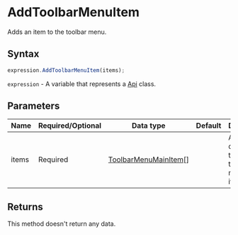 # AddToolbarMenuItem

Adds an item to the toolbar menu.

## Syntax

```javascript
expression.AddToolbarMenuItem(items);
```

`expression` - A variable that represents a [Api](../Api.md) class.

## Parameters

| **Name** | **Required/Optional** | **Data type** | **Default** | **Description** |
| ------------- | ------------- | ------------- | ------------- | ------------- |
| items | Required | [ToolbarMenuMainItem](../../Enumeration/ToolbarMenuMainItem.md)[] |  | An array containing the main toolbar menu items. |

## Returns

This method doesn't return any data.